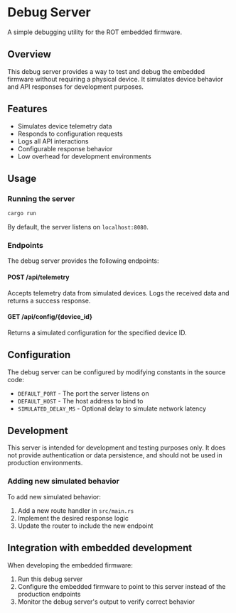 # Debug Server

A simple debugging utility for the ROT embedded firmware.

## Overview

This debug server provides a way to test and debug the embedded firmware without requiring a physical device. It simulates device behavior and API responses for development purposes.

## Features

- Simulates device telemetry data
- Responds to configuration requests
- Logs all API interactions
- Configurable response behavior
- Low overhead for development environments

## Usage

### Running the server

```bash
cargo run
```

By default, the server listens on `localhost:8080`.

### Endpoints

The debug server provides the following endpoints:

#### POST /api/telemetry

Accepts telemetry data from simulated devices. Logs the received data and returns a success response.

#### GET /api/config/{device_id}

Returns a simulated configuration for the specified device ID.

## Configuration

The debug server can be configured by modifying constants in the source code:

- `DEFAULT_PORT` - The port the server listens on
- `DEFAULT_HOST` - The host address to bind to
- `SIMULATED_DELAY_MS` - Optional delay to simulate network latency

## Development

This server is intended for development and testing purposes only. It does not provide authentication or data persistence, and should not be used in production environments.

### Adding new simulated behavior

To add new simulated behavior:

1. Add a new route handler in `src/main.rs`
2. Implement the desired response logic
3. Update the router to include the new endpoint

## Integration with embedded development

When developing the embedded firmware:

1. Run this debug server
2. Configure the embedded firmware to point to this server instead of the production endpoints
3. Monitor the debug server's output to verify correct behavior